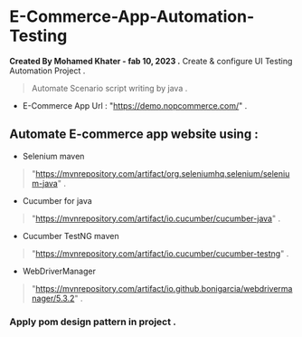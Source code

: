 # E-Commerce-App-Automation-Testing
 **Created By Mohamed Khater - fab 10, 2023 .**
 Create & configure UI Testing Automation Project . 
 > Automate Scenario script writing by java .
 * E-Commerce App Url : "https://demo.nopcommerce.com/" . 
## Automate E-commerce app website using :
 * Selenium maven 
  > "https://mvnrepository.com/artifact/org.seleniumhq.selenium/selenium-java" . 
 * Cucumber for java         
  > "https://mvnrepository.com/artifact/io.cucumber/cucumber-java" . 
 * Cucumber TestNG maven    
  > "https://mvnrepository.com/artifact/io.cucumber/cucumber-testng" . 
 * WebDriverManager          
  > "https://mvnrepository.com/artifact/io.github.bonigarcia/webdrivermanager/5.3.2" .
 ### Apply pom design pattern in project .
